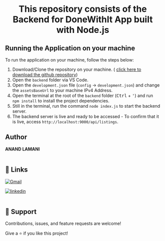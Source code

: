 <h1 align="center">
    This repository consists of the <strong>Backend for DoneWithIt App</strong> built with <strong>Node.js</strong>
</h1>

## Running the Application on your machine

To run the application on your machine, follow the steps below:

1. Download/Clone the repository on your machine. ( [click here to download the github repository](https://github.com/nukeduke19/Backend))
2. Open the `backend` folder via VS Code.
3. Open the `development.json` file (`config` &#8594; `development.json`) and change the `assetsBaseUrl` to your machine IPv4 Address.
4. Open the terminal at the root of the `backend` folder (<kbd>Ctrl</kbd> + <kbd>'</kbd>) and run `npm install` to install the project dependencies.
5. Still in the terminal, run the command `node index.js` to start the backend server.
6. The backend server is live and ready to be accessed - To confirm that it is live, access `http://localhost:9000/api/listings`.

## Author

**ANAND LAMANI**
<br>
<br>

## 🔗 Links

[![Gmail](https://img.shields.io/badge/Gmail-D14836?style=for-the-badge&logo=gmail&logoColor=white)](mailto:anandlamanird19@gmail.com?subject=Hi "Hi!")

[![linkedin](https://img.shields.io/badge/linkedin-0A66C2?style=for-the-badge&logo=linkedin&logoColor=white)](https://www.linkedin.com/in/anand-lamani-144506194 "Welcome")
<br>
<br>

## 🤝 Support

Contributions, issues, and feature requests are welcome!

Give a ⭐️ if you like this project!
